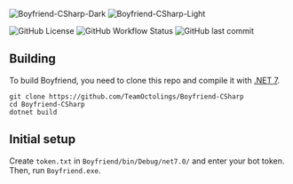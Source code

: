 ![Boyfriend-CSharp-Dark](https://user-images.githubusercontent.com/95250141/206895339-ef5510c8-8b30-4887-b89c-5dc14a24b18a.png#gh-dark-mode-only)
![Boyfriend-CSharp-Light](https://user-images.githubusercontent.com/95250141/206895340-3415d97d-91fd-4fb6-8c17-4e1bf340e1df.png#gh-light-mode-only)

![GitHub License](https://img.shields.io/github/license/l1ttleO/Boyfriend-CSharp)
![GitHub Workflow Status](https://img.shields.io/github/actions/workflow/status/l1ttleO/Boyfriend-CSharp/.github/workflows/resharper.yml?branch=master)
![GitHub last commit](https://img.shields.io/github/last-commit/l1ttleO/Boyfriend-CSharp)

## Building
To build Boyfriend, you need to clone this repo and compile it with [.NET 7](https://dotnet.microsoft.com/download/dotnet/7.0).
```
git clone https://github.com/TeamOctolings/Boyfriend-CSharp
cd Boyfriend-CSharp
dotnet build
```

## Initial setup
Create `token.txt` in `Boyfriend/bin/Debug/net7.0/` and enter your bot token. Then, run `Boyfriend.exe`.
